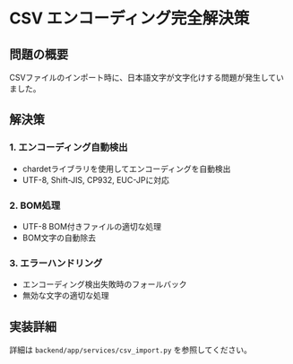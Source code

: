 # CSV エンコーディング完全解決策

## 問題の概要
CSVファイルのインポート時に、日本語文字が文字化けする問題が発生していました。

## 解決策

### 1. エンコーディング自動検出
- chardetライブラリを使用してエンコーディングを自動検出
- UTF-8, Shift-JIS, CP932, EUC-JPに対応

### 2. BOM処理
- UTF-8 BOM付きファイルの適切な処理
- BOM文字の自動除去

### 3. エラーハンドリング
- エンコーディング検出失敗時のフォールバック
- 無効な文字の適切な処理

## 実装詳細
詳細は `backend/app/services/csv_import.py` を参照してください。
